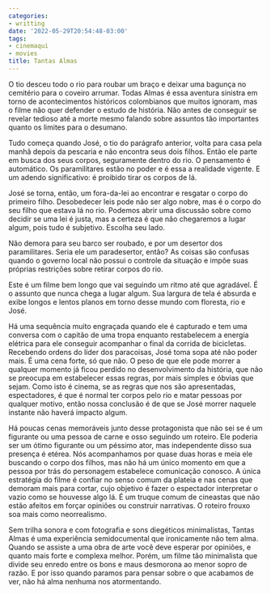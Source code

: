 ```yaml
---
categories:
- writting
date: '2022-05-29T20:54:48-03:00'
tags:
- cinemaqui
- movies
title: Tantas Almas
---
```


O tio desceu todo o rio para roubar um braço e deixar uma bagunça no cemitério para o coveiro arrumar. Todas Almas é essa aventura sinistra em torno de acontecimentos históricos colombianos que muitos ignoram, mas o filme não quer defender o estudo de história. Não antes de conseguir se revelar tedioso até a morte mesmo falando sobre assuntos tão importantes quanto os limites para o desumano.

Tudo começa quando José, o tio do parágrafo anterior, volta para casa pela manhã depois da pescaria e não encontra seus dois filhos. Então ele parte em busca dos seus corpos, seguramente dentro do rio. O pensamento é automático. Os paramilitares estão no poder e é essa a realidade vigente. E um adendo significativo: é proibido tirar os corpos de lá.

José se torna, então, um fora-da-lei ao encontrar e resgatar o corpo do primeiro filho. Desobedecer leis pode não ser algo nobre, mas é o corpo do seu filho que estava lá no rio. Podemos abrir uma discussão sobre como decidir se uma lei é justa, mas a certeza é que não chegaremos a lugar algum, pois tudo é subjetivo. Escolha seu lado.

Não demora para seu barco ser roubado, e por um desertor dos paramilitares. Seria ele um paradesertor, então? As coisas são confusas quando o governo local não possui o controle da situação e impõe suas próprias restrições sobre retirar corpos do rio.

Este é um filme bem longo que vai seguindo um ritmo até que agradável. É o assunto que nunca chega a lugar algum. Sua largura de tela é absurda e exibe longos e lentos planos em torno desse mundo com floresta, rio e José.

Há uma sequência muito engraçada quando ele é capturado e tem uma conversa com o capitão de uma tropa enquanto restabelecem a energia elétrica para ele conseguir acompanhar o final da corrida de bicicletas. Recebendo ordens do líder dos paracoisas, José toma sopa até não poder mais. É uma cena forte, só que não. O peso de que ele pode morrer a qualquer momento já ficou perdido no desenvolvimento da história, que não se preocupa em estabelecer essas regras, por mais simples e óbvias que sejam. Como isto é cinema, se as regras que nos são apresentadas, espectadores, é que é normal ter corpos pelo rio e matar pessoas por qualquer motivo, então nossa conclusão é de que se José morrer naquele instante não haverá impacto algum.

Há poucas cenas memoráveis junto desse protagonista que não sei se é um figurante ou uma pessoa de carne e osso seguindo um roteiro. Ele poderia ser um ótimo figurante ou um péssimo ator, mas independente disso sua presença é etérea. Nós acompanhamos por quase duas horas e meia ele buscando o corpo dos filhos, mas não há um único momento em que a pessoa por trás do personagem estabelece comunicação conosco. A única estratégia do filme é confiar no senso comum da plateia e nas cenas que demoram mais para cortar, cujo objetivo é fazer o espectador interpretar o vazio como se houvesse algo lá. É um truque comum de cineastas que não estão afeitos em forçar opiniões ou construir narrativas. O roteiro frouxo soa mais como neorrealismo.

Sem trilha sonora e com fotografia e sons diegéticos minimalistas, Tantas Almas é uma experiência semidocumental que ironicamente não tem alma. Quando se assiste a uma obra de arte você deve esperar por opiniões, e quanto mais forte e complexa melhor. Porém, um filme tão minimalista que divide seu enredo entre os bons e maus desmorona ao menor sopro de razão. E por isso quando paramos para pensar sobre o que acabamos de ver, não há alma nenhuma nos atormentando.


